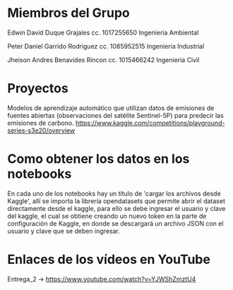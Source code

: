 # Miembros del Grupo

Edwin David Duque Grajales cc. 1017255650 Ingenieria Ambiental

Peter Daniel Garrido Rodriguez cc. 1085952515 Ingenieria Industrial

Jheison Andres Benavides Rincon cc. 1015466242 Ingenieria Civil

# Proyectos

Modelos de aprendizaje automático que utilizan datos de emisiones de fuentes abiertas (observaciones del satélite Sentinel-5P) para predecir las emisiones de carbono. https://www.kaggle.com/competitions/playground-series-s3e20/overview

# Como obtener los datos en los notebooks

En cada uno de los notebooks hay un título de 'cargar los archivos desde Kaggle', allí se importa la librería opendatasets que permite abrir el dataset directamente desde el kaggle, para ello se debe ingresar el usuario y clave del kaggle, el cual se obtiene creando un nuevo token en la parte de configuración de Kaggle, en donde se descargará un archivo JSON con el usuario y clave que se deben ingresar.

# Enlaces de los vídeos en YouTube
Entrega_2 -> https://www.youtube.com/watch?v=YJWShZmztU4

